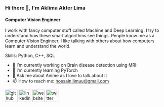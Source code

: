 ### Hi there 👋, I'm Aklima Akter Lima
#### Computer Vision Engineer
I work with fancy computer stuff called Machine and Deep Learning. I try to understand how these smart algorithms see things. People know me as a Computer Vision Engineer. I like talking with others about how computers learn and understand the world.

Skills: Python, C++, SQL

- 🔭 I’m currently working on Brain disease detection using MRI 
- 🌱 I’m currently learning PyTorch  
- 💬 Ask me about Anime as I love to talk about it  
- 📫 How to reach me: hossain.limuu@gmail.com 


[<img src='https://cdn.jsdelivr.net/npm/simple-icons@3.0.1/icons/github.svg' alt='github' height='40'>](https://github.com/https://github.com/LimaHossain)  [<img src='https://cdn.jsdelivr.net/npm/simple-icons@3.0.1/icons/linkedin.svg' alt='linkedin' height='40'>](https://www.linkedin.com/in/https://bd.linkedin.com/in/aklima-akter-lima-a41915195/)  [<img src='https://cdn.jsdelivr.net/npm/simple-icons@3.0.1/icons/icloud.svg' alt='website' height='40'>](https://limahossain.github.io/LimaH.github.io/) [<img src='https://cdn.jsdelivr.net/npm/simple-icons@3.0.1/icons/icloud.svg' alt='twitter' height='40'>](https://x.com/TahiyatHabib)

 




